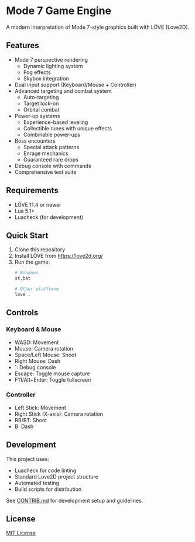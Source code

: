 # Mode 7 Game Engine

A modern interpretation of Mode 7-style graphics built with LÖVE (Love2D).

## Features

- Mode 7 perspective rendering
  - Dynamic lighting system
  - Fog effects
  - Skybox integration
- Dual input support (Keyboard/Mouse + Controller)
- Advanced targeting and combat system
  - Auto-targeting
  - Target lock-on
  - Orbital combat
- Power-up systems
  - Experience-based leveling
  - Collectible runes with unique effects
  - Combinable power-ups
- Boss encounters
  - Special attack patterns
  - Enrage mechanics
  - Guaranteed rare drops
- Debug console with commands
- Comprehensive test suite

## Requirements

- LÖVE 11.4 or newer
- Lua 5.1+
- Luacheck (for development)

## Quick Start

1. Clone this repository
2. Install LÖVE from https://love2d.org/
3. Run the game:
   ```bash
   # Windows
   st.bat
   
   # Other platforms
   love .
   ```

## Controls

### Keyboard & Mouse
- WASD: Movement
- Mouse: Camera rotation
- Space/Left Mouse: Shoot
- Right Mouse: Dash
- `: Debug console
- Escape: Toggle mouse capture
- F11/Alt+Enter: Toggle fullscreen

### Controller
- Left Stick: Movement
- Right Stick (X-axis): Camera rotation
- RB/RT: Shoot
- B: Dash

## Development

This project uses:
- Luacheck for code linting
- Standard Love2D project structure
- Automated testing
- Build scripts for distribution

See [CONTRIB.md](CONTRIB.md) for development setup and guidelines.

## License

[MIT License](LICENSE)


